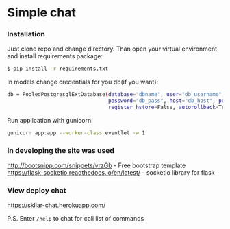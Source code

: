# Simple chat
### Installation

Just clone repo and change directory. Than open your virtual environment and install requirements package:
```sh
$ pip install -r requirements.txt
```
In models change credentials for you db(if you want):
```sh
db = PooledPostgresqlExtDatabase(database="dbname", user="db_username",
                                 password="db_pass", host="db_host", port=5432,
                                 register_hstore=False, autorollback=True)
```
Run application with gunicorn:
```sh
gunicorn app:app --worker-class eventlet -w 1
```

### In developing the site was used
http://bootsnipp.com/snippets/vrzGb - Free bootstrap template
https://flask-socketio.readthedocs.io/en/latest/ - socketio library for flask

### View deploy chat
https://skliar-chat.herokuapp.com/

P.S.
Enter ``` /help ```  to chat for call list of commands

